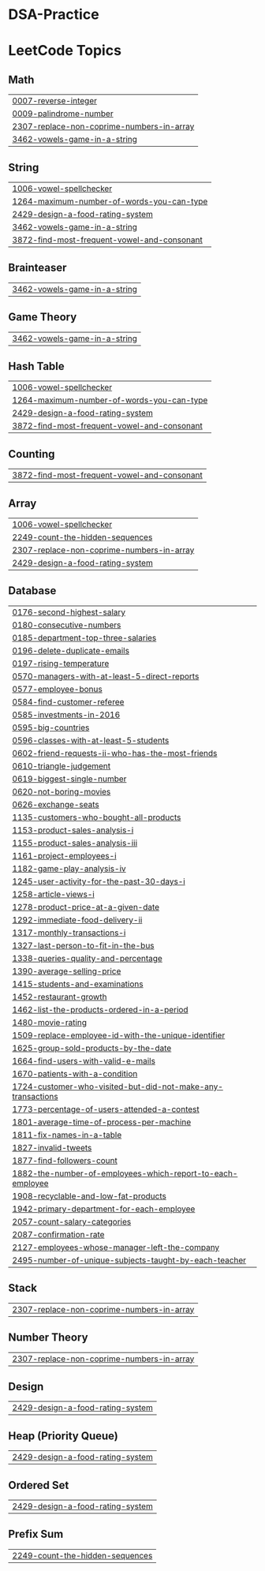 # DSA-Practice

<!---LeetCode Topics Start-->
# LeetCode Topics
## Math
|  |
| ------- |
| [0007-reverse-integer](https://github.com/ujjwaljain15/DSA-Practice/tree/master/0007-reverse-integer) |
| [0009-palindrome-number](https://github.com/ujjwaljain15/DSA-Practice/tree/master/0009-palindrome-number) |
| [2307-replace-non-coprime-numbers-in-array](https://github.com/ujjwaljain15/DSA-Practice/tree/master/2307-replace-non-coprime-numbers-in-array) |
| [3462-vowels-game-in-a-string](https://github.com/ujjwaljain15/DSA-Practice/tree/master/3462-vowels-game-in-a-string) |
## String
|  |
| ------- |
| [1006-vowel-spellchecker](https://github.com/ujjwaljain15/DSA-Practice/tree/master/1006-vowel-spellchecker) |
| [1264-maximum-number-of-words-you-can-type](https://github.com/ujjwaljain15/DSA-Practice/tree/master/1264-maximum-number-of-words-you-can-type) |
| [2429-design-a-food-rating-system](https://github.com/ujjwaljain15/DSA-Practice/tree/master/2429-design-a-food-rating-system) |
| [3462-vowels-game-in-a-string](https://github.com/ujjwaljain15/DSA-Practice/tree/master/3462-vowels-game-in-a-string) |
| [3872-find-most-frequent-vowel-and-consonant](https://github.com/ujjwaljain15/DSA-Practice/tree/master/3872-find-most-frequent-vowel-and-consonant) |
## Brainteaser
|  |
| ------- |
| [3462-vowels-game-in-a-string](https://github.com/ujjwaljain15/DSA-Practice/tree/master/3462-vowels-game-in-a-string) |
## Game Theory
|  |
| ------- |
| [3462-vowels-game-in-a-string](https://github.com/ujjwaljain15/DSA-Practice/tree/master/3462-vowels-game-in-a-string) |
## Hash Table
|  |
| ------- |
| [1006-vowel-spellchecker](https://github.com/ujjwaljain15/DSA-Practice/tree/master/1006-vowel-spellchecker) |
| [1264-maximum-number-of-words-you-can-type](https://github.com/ujjwaljain15/DSA-Practice/tree/master/1264-maximum-number-of-words-you-can-type) |
| [2429-design-a-food-rating-system](https://github.com/ujjwaljain15/DSA-Practice/tree/master/2429-design-a-food-rating-system) |
| [3872-find-most-frequent-vowel-and-consonant](https://github.com/ujjwaljain15/DSA-Practice/tree/master/3872-find-most-frequent-vowel-and-consonant) |
## Counting
|  |
| ------- |
| [3872-find-most-frequent-vowel-and-consonant](https://github.com/ujjwaljain15/DSA-Practice/tree/master/3872-find-most-frequent-vowel-and-consonant) |
## Array
|  |
| ------- |
| [1006-vowel-spellchecker](https://github.com/ujjwaljain15/DSA-Practice/tree/master/1006-vowel-spellchecker) |
| [2249-count-the-hidden-sequences](https://github.com/ujjwaljain15/DSA-Practice/tree/master/2249-count-the-hidden-sequences) |
| [2307-replace-non-coprime-numbers-in-array](https://github.com/ujjwaljain15/DSA-Practice/tree/master/2307-replace-non-coprime-numbers-in-array) |
| [2429-design-a-food-rating-system](https://github.com/ujjwaljain15/DSA-Practice/tree/master/2429-design-a-food-rating-system) |
## Database
|  |
| ------- |
| [0176-second-highest-salary](https://github.com/ujjwaljain15/DSA-Practice/tree/master/0176-second-highest-salary) |
| [0180-consecutive-numbers](https://github.com/ujjwaljain15/DSA-Practice/tree/master/0180-consecutive-numbers) |
| [0185-department-top-three-salaries](https://github.com/ujjwaljain15/DSA-Practice/tree/master/0185-department-top-three-salaries) |
| [0196-delete-duplicate-emails](https://github.com/ujjwaljain15/DSA-Practice/tree/master/0196-delete-duplicate-emails) |
| [0197-rising-temperature](https://github.com/ujjwaljain15/DSA-Practice/tree/master/0197-rising-temperature) |
| [0570-managers-with-at-least-5-direct-reports](https://github.com/ujjwaljain15/DSA-Practice/tree/master/0570-managers-with-at-least-5-direct-reports) |
| [0577-employee-bonus](https://github.com/ujjwaljain15/DSA-Practice/tree/master/0577-employee-bonus) |
| [0584-find-customer-referee](https://github.com/ujjwaljain15/DSA-Practice/tree/master/0584-find-customer-referee) |
| [0585-investments-in-2016](https://github.com/ujjwaljain15/DSA-Practice/tree/master/0585-investments-in-2016) |
| [0595-big-countries](https://github.com/ujjwaljain15/DSA-Practice/tree/master/0595-big-countries) |
| [0596-classes-with-at-least-5-students](https://github.com/ujjwaljain15/DSA-Practice/tree/master/0596-classes-with-at-least-5-students) |
| [0602-friend-requests-ii-who-has-the-most-friends](https://github.com/ujjwaljain15/DSA-Practice/tree/master/0602-friend-requests-ii-who-has-the-most-friends) |
| [0610-triangle-judgement](https://github.com/ujjwaljain15/DSA-Practice/tree/master/0610-triangle-judgement) |
| [0619-biggest-single-number](https://github.com/ujjwaljain15/DSA-Practice/tree/master/0619-biggest-single-number) |
| [0620-not-boring-movies](https://github.com/ujjwaljain15/DSA-Practice/tree/master/0620-not-boring-movies) |
| [0626-exchange-seats](https://github.com/ujjwaljain15/DSA-Practice/tree/master/0626-exchange-seats) |
| [1135-customers-who-bought-all-products](https://github.com/ujjwaljain15/DSA-Practice/tree/master/1135-customers-who-bought-all-products) |
| [1153-product-sales-analysis-i](https://github.com/ujjwaljain15/DSA-Practice/tree/master/1153-product-sales-analysis-i) |
| [1155-product-sales-analysis-iii](https://github.com/ujjwaljain15/DSA-Practice/tree/master/1155-product-sales-analysis-iii) |
| [1161-project-employees-i](https://github.com/ujjwaljain15/DSA-Practice/tree/master/1161-project-employees-i) |
| [1182-game-play-analysis-iv](https://github.com/ujjwaljain15/DSA-Practice/tree/master/1182-game-play-analysis-iv) |
| [1245-user-activity-for-the-past-30-days-i](https://github.com/ujjwaljain15/DSA-Practice/tree/master/1245-user-activity-for-the-past-30-days-i) |
| [1258-article-views-i](https://github.com/ujjwaljain15/DSA-Practice/tree/master/1258-article-views-i) |
| [1278-product-price-at-a-given-date](https://github.com/ujjwaljain15/DSA-Practice/tree/master/1278-product-price-at-a-given-date) |
| [1292-immediate-food-delivery-ii](https://github.com/ujjwaljain15/DSA-Practice/tree/master/1292-immediate-food-delivery-ii) |
| [1317-monthly-transactions-i](https://github.com/ujjwaljain15/DSA-Practice/tree/master/1317-monthly-transactions-i) |
| [1327-last-person-to-fit-in-the-bus](https://github.com/ujjwaljain15/DSA-Practice/tree/master/1327-last-person-to-fit-in-the-bus) |
| [1338-queries-quality-and-percentage](https://github.com/ujjwaljain15/DSA-Practice/tree/master/1338-queries-quality-and-percentage) |
| [1390-average-selling-price](https://github.com/ujjwaljain15/DSA-Practice/tree/master/1390-average-selling-price) |
| [1415-students-and-examinations](https://github.com/ujjwaljain15/DSA-Practice/tree/master/1415-students-and-examinations) |
| [1452-restaurant-growth](https://github.com/ujjwaljain15/DSA-Practice/tree/master/1452-restaurant-growth) |
| [1462-list-the-products-ordered-in-a-period](https://github.com/ujjwaljain15/DSA-Practice/tree/master/1462-list-the-products-ordered-in-a-period) |
| [1480-movie-rating](https://github.com/ujjwaljain15/DSA-Practice/tree/master/1480-movie-rating) |
| [1509-replace-employee-id-with-the-unique-identifier](https://github.com/ujjwaljain15/DSA-Practice/tree/master/1509-replace-employee-id-with-the-unique-identifier) |
| [1625-group-sold-products-by-the-date](https://github.com/ujjwaljain15/DSA-Practice/tree/master/1625-group-sold-products-by-the-date) |
| [1664-find-users-with-valid-e-mails](https://github.com/ujjwaljain15/DSA-Practice/tree/master/1664-find-users-with-valid-e-mails) |
| [1670-patients-with-a-condition](https://github.com/ujjwaljain15/DSA-Practice/tree/master/1670-patients-with-a-condition) |
| [1724-customer-who-visited-but-did-not-make-any-transactions](https://github.com/ujjwaljain15/DSA-Practice/tree/master/1724-customer-who-visited-but-did-not-make-any-transactions) |
| [1773-percentage-of-users-attended-a-contest](https://github.com/ujjwaljain15/DSA-Practice/tree/master/1773-percentage-of-users-attended-a-contest) |
| [1801-average-time-of-process-per-machine](https://github.com/ujjwaljain15/DSA-Practice/tree/master/1801-average-time-of-process-per-machine) |
| [1811-fix-names-in-a-table](https://github.com/ujjwaljain15/DSA-Practice/tree/master/1811-fix-names-in-a-table) |
| [1827-invalid-tweets](https://github.com/ujjwaljain15/DSA-Practice/tree/master/1827-invalid-tweets) |
| [1877-find-followers-count](https://github.com/ujjwaljain15/DSA-Practice/tree/master/1877-find-followers-count) |
| [1882-the-number-of-employees-which-report-to-each-employee](https://github.com/ujjwaljain15/DSA-Practice/tree/master/1882-the-number-of-employees-which-report-to-each-employee) |
| [1908-recyclable-and-low-fat-products](https://github.com/ujjwaljain15/DSA-Practice/tree/master/1908-recyclable-and-low-fat-products) |
| [1942-primary-department-for-each-employee](https://github.com/ujjwaljain15/DSA-Practice/tree/master/1942-primary-department-for-each-employee) |
| [2057-count-salary-categories](https://github.com/ujjwaljain15/DSA-Practice/tree/master/2057-count-salary-categories) |
| [2087-confirmation-rate](https://github.com/ujjwaljain15/DSA-Practice/tree/master/2087-confirmation-rate) |
| [2127-employees-whose-manager-left-the-company](https://github.com/ujjwaljain15/DSA-Practice/tree/master/2127-employees-whose-manager-left-the-company) |
| [2495-number-of-unique-subjects-taught-by-each-teacher](https://github.com/ujjwaljain15/DSA-Practice/tree/master/2495-number-of-unique-subjects-taught-by-each-teacher) |
## Stack
|  |
| ------- |
| [2307-replace-non-coprime-numbers-in-array](https://github.com/ujjwaljain15/DSA-Practice/tree/master/2307-replace-non-coprime-numbers-in-array) |
## Number Theory
|  |
| ------- |
| [2307-replace-non-coprime-numbers-in-array](https://github.com/ujjwaljain15/DSA-Practice/tree/master/2307-replace-non-coprime-numbers-in-array) |
## Design
|  |
| ------- |
| [2429-design-a-food-rating-system](https://github.com/ujjwaljain15/DSA-Practice/tree/master/2429-design-a-food-rating-system) |
## Heap (Priority Queue)
|  |
| ------- |
| [2429-design-a-food-rating-system](https://github.com/ujjwaljain15/DSA-Practice/tree/master/2429-design-a-food-rating-system) |
## Ordered Set
|  |
| ------- |
| [2429-design-a-food-rating-system](https://github.com/ujjwaljain15/DSA-Practice/tree/master/2429-design-a-food-rating-system) |
## Prefix Sum
|  |
| ------- |
| [2249-count-the-hidden-sequences](https://github.com/ujjwaljain15/DSA-Practice/tree/master/2249-count-the-hidden-sequences) |
<!---LeetCode Topics End-->